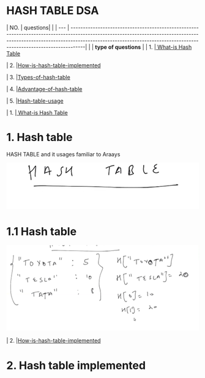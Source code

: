 # HASH TABLE DSA

| NO. | questions|                                                                                                                                                              |
| --- | ------------------------------------------------------------------------------------------------------------------------------------------------------------------------------------------------------------------------------------------------|
|     | **type of questions**                                                                                                                                                   |
|  1. |[ What-is Hash Table](#)

|  2. |[How-is-hash-table-implemented](#)

|  3. |[Types-of-hash-table](#)

|  4. |[Advantage-of-hash-table](#)

|  5. |[Hash-table-usage](#)








|  1. |[ What-is Hash Table](#)

# 1. Hash table

<p> HASH TABLE and it usages familiar to Araays  </p> 

![what-is-hash-table](./whatishashtable/image1.png)

# 1.1 Hash table

![what-is-hash-table](./whatishashtable/image2.png)


|  2. |[How-is-hash-table-implemented](#)

# 2. Hash table implemented

